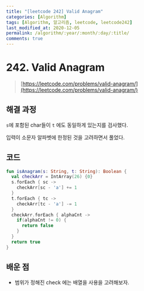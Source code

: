 ```yaml
---
title: "[leetcode 242] Valid Anagram"
categories: [Algorithm]
tags: [Algorithm, 알고리즘, leetcode, leetcode242]
last_modified_at: 2020-12-05
permalink: /algorithm/:year/:month/:day/:title/
comments: true
---
```


#  242. Valid Anagram
> [https://leetcode.com/problems/valid-anagram/](https://leetcode.com/problems/valid-anagram/)

## 해결 과정
`s`에 포함된 char들이  `t` 에도 동일하게 있는지를 검사했다.

입력이 소문자 알파벳에 한정된 것을 고려하면서 풀었다.
## 코드
```kotlin
fun isAnagram(s: String, t: String): Boolean {
  val checkArr = IntArray(26) {0}
  s.forEach { sc ->
    checkArr[sc - 'a'] += 1
  }
  t.forEach { tc ->
    checkArr[tc - 'a'] -= 1
  }
  checkArr.forEach { alphaCnt ->
    if(alphaCnt != 0) {
      return false
    }
  }
  return true
} 
```


## 배운 점
* 범위가 정해진 check 에는 배열을 사용을 고려해보자.